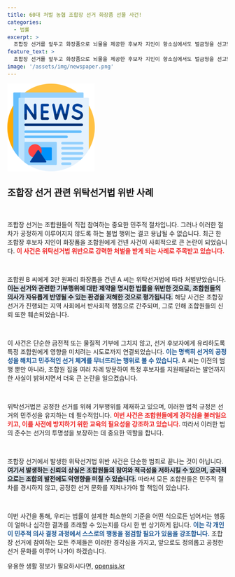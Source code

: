 ```yaml
---
title: 60대 처벌 농협 조합장 선거 화장품 선물 사건!
categories:
  - 법률
excerpt: >
  조합장 선거를 앞두고 화장품으로 뇌물을 제공한 후보자 지인이 항소심에서도 벌금형을 선고받았습니다. 조합원들의 선택의 공정성을 해친 이 사건의 전말, 클릭으로 확인하세요!
feature_text: >
  조합장 선거를 앞두고 화장품으로 뇌물을 제공한 후보자 지인이 항소심에서도 벌금형을 선고받았습니다. 조합원들의 선택의 공정성을 해친 이 사건의 전말, 클릭으로 확인하세요!
image: '/assets/img/newspaper.png'
---
```


<p><img src="/assets/img/newspaper.png" alt="kimp 속보" /></p>

<h2 data-ke-size="size26">조합장 선거 관련 위탁선거법 위반 사례</h2>

<p data-ke-size="size16">&nbsp;</p>

<p>조합장 선거는 조합원들이 직접 참여하는 중요한 민주적 절차입니다. 그러나 이러한 절차가 공정하게 이루어지지 않도록 하는 불법 행위는 결코 용납될 수 없습니다. 최근 한 조합장 후보자 지인이 화장품을 조합원에게 건넨 사건이 사회적으로 큰 논란이 되었습니다. <b><span style="color: #ee2323;">이 사건은 위탁선거법 위반으로 강력한 처벌을 받게 되는 사례로 주목받고 있습니다.</span></b></p>

<p data-ke-size="size16">&nbsp;</p>

<p>조합원 B 씨에게 3만 원짜리 화장품을 건넨 A 씨는 위탁선거법에 따라 처벌받았습니다. <b><span style="background-color: #21538527;">이는 선거와 관련한 기부행위에 대한 제약을 명시한 법률을 위반한 것으로, 조합원들의 의사가 자유롭게 반영될 수 있는 환경을 저해한 것으로 평가됩니다.</span></b> 해당 사건은 조합장 선거가 진행되는 지역 사회에서 반사회적 행동으로 간주되며, 그로 인해 조합원들의 신뢰 또한 훼손되었습니다.</p>

<p data-ke-size="size16">&nbsp;</p>

<p>이 사건은 단순한 금전적 또는 물질적 기부에 그치지 않고, 선거 후보자에게 유리하도록 특정 조합원에게 영향을 미치려는 시도로까지 연결되었습니다. <b><span style="color: #1a5490;">이는 명백히 선거의 공정성을 해치고 민주적인 선거 체계를 무너뜨리는 행위로 볼 수 있습니다.</span></b> A 씨는 이전의 범행 뿐만 아니라, 조합원 집을 여러 차례 방문하여 특정 후보자를 지원해달라는 발언까지 한 사실이 밝혀지면서 더욱 큰 논란을 일으켰습니다.</p>

<p data-ke-size="size16">&nbsp;</p>

<p>위탁선거법은 공정한 선거를 위해 기부행위를 제재하고 있으며, 이러한 법적 규정은 선거의 민주성을 유지하는 데 필수적입니다. <b><span style="color: #ee2323;">이번 사건은 조합원들에게 경각심을 불러일으키고, 이를 사전에 방지하기 위한 교육의 필요성을 강조하고 있습니다.</span></b> 따라서 이러한 법의 준수는 선거의 투명성을 보장하는 데 중요한 역할을 합니다.</p>

<p data-ke-size="size16">&nbsp;</p>

<p>조합장 선거에서 발생한 위탁선거법 위반 사건은 단순한 범죄로 끝나는 것이 아닙니다. <b><span style="background-color: #21538527;">여기서 발생하는 신뢰의 상실은 조합원들의 참여와 적극성을 저하시킬 수 있으며, 궁극적으로는 조합의 발전에도 악영향을 미칠 수 있습니다.</span></b> 따라서 모든 조합원들은 민주적 절차를 경시하지 않고, 공정한 선거 문화를 지켜나가야 할 책임이 있습니다. </p>

<p data-ke-size="size16">&nbsp;</p>

<p>이번 사건을 통해, 우리는 법률이 설계한 최소한의 기준을 어떤 식으로든 넘어서는 행동이 얼마나 심각한 결과를 초래할 수 있는지를 다시 한 번 상기하게 됩니다. <b><span style="color: #1a5490;">이는 각 개인이 민주적 의사 결정 과정에서 스스로의 행동을 점검할 필요가 있음을 강조합니다.</span></b> 조합장 선거에 참여하는 모든 주체들은 이러한 경각심을 가지고, 앞으로도 정의롭고 공정한 선거 문화를 이루어 나가야 하겠습니다.</p>
유용한 생활 정보가 필요하시다면, <a href="https://opensis.kr" rel="dofollow">opensis.kr</a>


